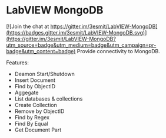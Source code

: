 # LabVIEW MongoDB

[![Join the chat at https://gitter.im/3esmit/LabVIEW-MongoDB](https://badges.gitter.im/3esmit/LabVIEW-MongoDB.svg)](https://gitter.im/3esmit/LabVIEW-MongoDB?utm_source=badge&utm_medium=badge&utm_campaign=pr-badge&utm_content=badge)
Provide connectivity to MongoDB. 

Features:
 - Deamon Start/Shutdown
 - Insert Document
 - Find by ObjectID
 - Aggegate
 - List databases & collections
 - Create Collection
 - Remove by ObjectID
 - Find by Regex
 - Find By Equal
 - Get Document Part